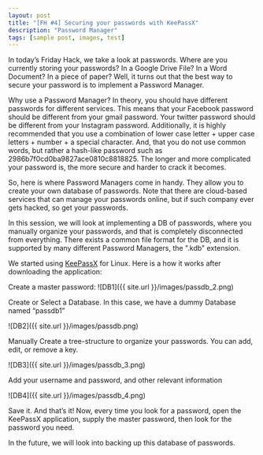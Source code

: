 ```yaml
---
layout: post
title: "[FH #4] Securing your passwords with KeePassX"
description: "Password Manager"
tags: [sample post, images, test]
---
```


In today’s Friday Hack, we take a look at passwords. Where are you currently storing your passwords? In a Google Drive File? In a Word Document? In a piece of paper? Well, it turns out that the best way to secure your password is to implement a Password Manager.

Why use a Password Manager?
In theory, you should have different passwords for different services. This means that your Facebook password should be different from your gmail password. Your twitter password should be different from your Instagram password. Additionally, it is highly recommended that you use a combination of lower case letter + upper case letters + number + a special character. And, that you do not use common words, but rather a hash-like password such as 2986b7f0cd0ba9827ace0810c8818825. The longer and more complicated your password is, the more secure and harder to crack it becomes.

So, here is where Password Managers come in handy. They allow you to create your own database of passwords. Note that there are cloud-based services that can manage your passwords online, but if such company ever gets hacked, so get your passwords.

In this session, we will look at implementing a DB of passwords, where you manually organize your passwords, and that is completely disconnected from everything. There exists a common file format for the DB, and it is supported by many different Password Managers, the ".kdb" extension.

We started using [KeePassX](https://www.keepassx.org/) for Linux. Here is a how it works after downloading the application:

Create a master password:
![DB1]({{ site.url }}/images/passdb_2.png)

Create or Select a Database. In this case, we have a dummy Database named “passdb1”

![DB2]({{ site.url }}/images/passdb.png)

Manually Create a tree-structure to organize your passwords. You can add, edit, or remove a key.

![DB3]({{ site.url }}/images/passdb_3.png)

Add your username and password, and other relevant information

![DB4]({{ site.url }}/images/passdb_4.png)

Save it. And that’s it! Now, every time you look for a password, open the KeePassX application, supply the master password, then look for the password you need.

In the future, we will look into backing up this database of passwords.
